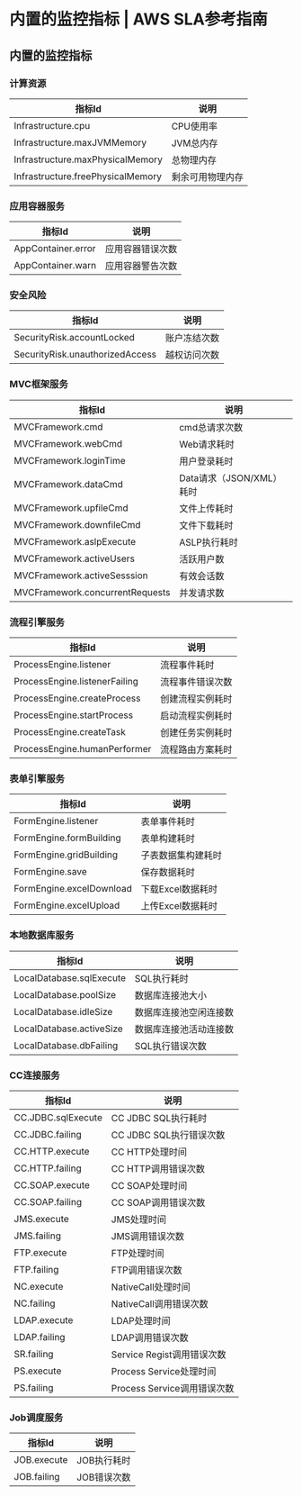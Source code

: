 # 内置的监控指标 | AWS SLA参考指南

## 内置的监控指标

### 计算资源

指标Id | 说明  
---|---  
Infrastructure.cpu | CPU使用率  
Infrastructure.maxJVMMemory | JVM总内存  
Infrastructure.maxPhysicalMemory | 总物理内存  
Infrastructure.freePhysicalMemory | 剩余可用物理内存  
  
### 应用容器服务

指标Id | 说明  
---|---  
AppContainer.error | 应用容器错误次数  
AppContainer.warn | 应用容器警告次数  
  
### 安全风险

指标Id | 说明  
---|---  
SecurityRisk.accountLocked | 账户冻结次数  
SecurityRisk.unauthorizedAccess | 越权访问次数  
  
### MVC框架服务

指标Id | 说明  
---|---  
MVCFramework.cmd | cmd总请求次数  
MVCFramework.webCmd | Web请求耗时  
MVCFramework.loginTime | 用户登录耗时  
MVCFramework.dataCmd | Data请求（JSON/XML）耗时  
MVCFramework.upfileCmd | 文件上传耗时  
MVCFramework.downfileCmd | 文件下载耗时  
MVCFramework.aslpExecute | ASLP执行耗时  
MVCFramework.activeUsers | 活跃用户数  
MVCFramework.activeSesssion | 有效会话数  
MVCFramework.concurrentRequests | 并发请求数  
  
### 流程引擎服务

指标Id | 说明  
---|---  
ProcessEngine.listener | 流程事件耗时  
ProcessEngine.listenerFailing | 流程事件错误次数  
ProcessEngine.createProcess | 创建流程实例耗时  
ProcessEngine.startProcess | 启动流程实例耗时  
ProcessEngine.createTask | 创建任务实例耗时  
ProcessEngine.humanPerformer | 流程路由方案耗时  
  
### 表单引擎服务

指标Id | 说明  
---|---  
FormEngine.listener | 表单事件耗时  
FormEngine.formBuilding | 表单构建耗时  
FormEngine.gridBuilding | 子表数据集构建耗时  
FormEngine.save | 保存数据耗时  
FormEngine.excelDownload | 下载Excel数据耗时  
FormEngine.excelUpload | 上传Excel数据耗时  
  
### 本地数据库服务

指标Id | 说明  
---|---  
LocalDatabase.sqlExecute | SQL执行耗时  
LocalDatabase.poolSize | 数据库连接池大小  
LocalDatabase.idleSize | 数据库连接池空闲连接数  
LocalDatabase.activeSize | 数据库连接池活动连接数  
LocalDatabase.dbFailing | SQL执行错误次数  
  
### CC连接服务

指标Id | 说明  
---|---  
CC.JDBC.sqlExecute | CC JDBC SQL执行耗时  
CC.JDBC.failing | CC JDBC SQL执行错误次数  
CC.HTTP.execute | CC HTTP处理时间  
CC.HTTP.failing | CC HTTP调用错误次数  
CC.SOAP.execute | CC SOAP处理时间  
CC.SOAP.failing | CC SOAP调用错误次数  
JMS.execute | JMS处理时间  
JMS.failing | JMS调用错误次数  
FTP.execute | FTP处理时间  
FTP.failing | FTP调用错误次数  
NC.execute | NativeCall处理时间  
NC.failing | NativeCall调用错误次数  
LDAP.execute | LDAP处理时间  
LDAP.failing | LDAP调用错误次数  
SR.failing | Service Regist调用错误次数  
PS.execute | Process Service处理时间  
PS.failing | Process Service调用错误次数  
  
### Job调度服务

指标Id | 说明  
---|---  
JOB.execute | JOB执行耗时  
JOB.failing | JOB错误次数